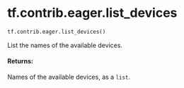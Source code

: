 <div itemscope itemtype="http://developers.google.com/ReferenceObject">
<meta itemprop="name" content="tf.contrib.eager.list_devices" />
<meta itemprop="path" content="Stable" />
</div>

# tf.contrib.eager.list_devices

``` python
tf.contrib.eager.list_devices()
```

List the names of the available devices.

#### Returns:

Names of the available devices, as a `list`.